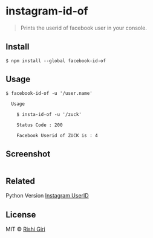 # instagram-id-of

> Prints the userid of facebook user in your console.

## Install

```
$ npm install --global facebook-id-of
```

## Usage

```
$ facebook-id-of -u '/user.name'

  Usage

    $ insta-id-of -u '/zuck'

    Status Code : 200

    Facebook Userid of ZUCK is : 4

```
## Screenshot

<img src="http://rishigiri.com/github/fb.png" alt="">

## Related

Python Version [Instagram UserID](https://github.com/CodeDotJS/Instagram-UserId)


## License

MIT © [Rishi Giri](http://rishigiri.com)